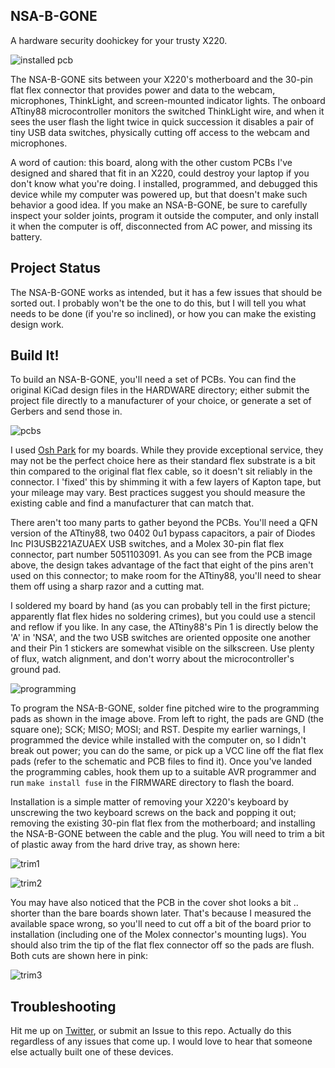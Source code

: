 ## NSA-B-GONE
A hardware security doohickey for your trusty X220.

![installed pcb](/img/installed.jpg)

The NSA-B-GONE sits between your X220's motherboard and the 30-pin flat flex connector that provides power and data to the webcam, microphones, ThinkLight, and screen-mounted indicator lights. The onboard ATtiny88 microcontroller monitors the switched ThinkLight wire, and when it sees the user flash the light twice in quick succession it disables a pair of tiny USB data switches, physically cutting off access to the webcam and microphones.

A word of caution: this board, along with the other custom PCBs I've designed and shared that fit in an X220, could destroy your laptop if you don't know what you're doing. I installed, programmed, and debugged this device while my computer was powered up, but that doesn't make such behavior a good idea. If you make an NSA-B-GONE, be sure to carefully inspect your solder joints, program it outside the computer, and only install it when the computer is off, disconnected from AC power, and missing its battery.

## Project Status
The NSA-B-GONE works as intended, but it has a few issues that should be sorted out. I probably won't be the one to do this, but I will tell you what needs to be done (if you're so inclined), or how you can make the existing design work.

## Build It!
To build an NSA-B-GONE, you'll need a set of PCBs. You can find the original KiCad design files in the HARDWARE directory; either submit the project file directly to a manufacturer of your choice, or generate a set of Gerbers and send those in.

![pcbs](/img/pcbs.jpg)

I used [Osh Park](https://oshpark.com) for my boards. While they provide exceptional service, they may not be the perfect choice here as their standard flex substrate is a bit thin compared to the original flat flex cable, so it doesn't sit reliably in the connector. I 'fixed' this by shimming it with a few layers of Kapton tape, but your mileage may vary. Best practices suggest you should measure the existing cable and find a manufacturer that can match that.

There aren't too many parts to gather beyond the PCBs. You'll need a QFN version of the ATtiny88, two 0402 0u1 bypass capacitors, a pair of Diodes Inc PI3USB221AZUAEX USB switches, and a Molex 30-pin flat flex connector, part number 5051103091. As you can see from the PCB image above, the design takes advantage of the fact that eight of the pins aren't used on this connector; to make room for the ATtiny88, you'll need to shear them off using a sharp razor and a cutting mat.

I soldered my board by hand (as you can probably tell in the first picture; apparently flat flex hides no soldering crimes), but you could use a stencil and reflow if you like. In any case, the ATtiny88's Pin 1 is directly below the 'A' in 'NSA', and the two USB switches are oriented opposite one another and their Pin 1 stickers are somewhat visible on the silkscreen. Use plenty of flux, watch alignment, and don't worry about the microcontroller's ground pad.

![programming](/img/programming.jpg)

To program the NSA-B-GONE, solder fine pitched wire to the programming pads as shown in the image above. From left to right, the pads are GND (the square one); SCK; MISO; MOSI; and RST. Despite my earlier warnings, I programmed the device while installed with the computer on, so I didn't break out power; you can do the same, or pick up a VCC line off the flat flex pads (refer to the schematic and PCB files to find it). Once you've landed the programming cables, hook them up to a suitable AVR programmer and run `make install fuse` in the FIRMWARE directory to flash the board.

Installation is a simple matter of removing your X220's keyboard by unscrewing the two keyboard screws on the back and popping it out; removing the existing 30-pin flat flex from the motherboard; and installing the NSA-B-GONE between the cable and the plug. You will need to trim a bit of plastic away from the hard drive tray, as shown here:

![trim1](/img/trim1.jpg)

![trim2](/img/trim2.jpg)

You may have also noticed that the PCB in the cover shot looks a bit .. shorter than the bare boards shown later. That's because I measured the available space wrong, so you'll need to cut off a bit of the board prior to installation (including one of the Molex connector's mounting lugs). You should also trim the tip of the flat flex connector off so the pads are flush. Both cuts are shown here in pink:

![trim3](/img/trim3.png)

## Troubleshooting
Hit me up on [Twitter](twitter.com/zakqwy), or submit an Issue to this repo. Actually do this regardless of any issues that come up. I would love to hear that someone else actually built one of these devices.
